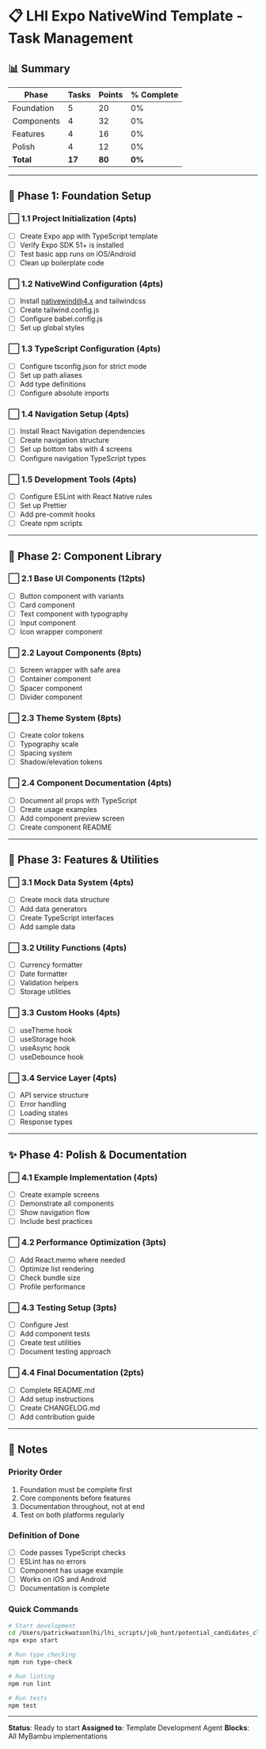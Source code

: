 # 📋 LHI Expo NativeWind Template - Task Management

## 📊 Summary

| Phase | Tasks | Points | % Complete |
|-------|-------|--------|------------|
| Foundation | 5 | 20 | 0% |
| Components | 4 | 32 | 0% |
| Features | 4 | 16 | 0% |
| Polish | 4 | 12 | 0% |
| **Total** | **17** | **80** | **0%** |

---

## 🚀 Phase 1: Foundation Setup

### ⬜ 1.1 Project Initialization (4pts)
- [ ] Create Expo app with TypeScript template
- [ ] Verify Expo SDK 51+ is installed
- [ ] Test basic app runs on iOS/Android
- [ ] Clean up boilerplate code

### ⬜ 1.2 NativeWind Configuration (4pts)
- [ ] Install nativewind@4.x and tailwindcss
- [ ] Create tailwind.config.js
- [ ] Configure babel.config.js
- [ ] Set up global styles

### ⬜ 1.3 TypeScript Configuration (4pts)
- [ ] Configure tsconfig.json for strict mode
- [ ] Set up path aliases
- [ ] Add type definitions
- [ ] Configure absolute imports

### ⬜ 1.4 Navigation Setup (4pts)
- [ ] Install React Navigation dependencies
- [ ] Create navigation structure
- [ ] Set up bottom tabs with 4 screens
- [ ] Configure navigation TypeScript types

### ⬜ 1.5 Development Tools (4pts)
- [ ] Configure ESLint with React Native rules
- [ ] Set up Prettier
- [ ] Add pre-commit hooks
- [ ] Create npm scripts

---

## 🎨 Phase 2: Component Library

### ⬜ 2.1 Base UI Components (12pts)
- [ ] Button component with variants
- [ ] Card component
- [ ] Text component with typography
- [ ] Input component
- [ ] Icon wrapper component

### ⬜ 2.2 Layout Components (8pts)
- [ ] Screen wrapper with safe area
- [ ] Container component
- [ ] Spacer component
- [ ] Divider component

### ⬜ 2.3 Theme System (8pts)
- [ ] Create color tokens
- [ ] Typography scale
- [ ] Spacing system
- [ ] Shadow/elevation tokens

### ⬜ 2.4 Component Documentation (4pts)
- [ ] Document all props with TypeScript
- [ ] Create usage examples
- [ ] Add component preview screen
- [ ] Create component README

---

## 🔧 Phase 3: Features & Utilities

### ⬜ 3.1 Mock Data System (4pts)
- [ ] Create mock data structure
- [ ] Add data generators
- [ ] Create TypeScript interfaces
- [ ] Add sample data

### ⬜ 3.2 Utility Functions (4pts)
- [ ] Currency formatter
- [ ] Date formatter
- [ ] Validation helpers
- [ ] Storage utilities

### ⬜ 3.3 Custom Hooks (4pts)
- [ ] useTheme hook
- [ ] useStorage hook
- [ ] useAsync hook
- [ ] useDebounce hook

### ⬜ 3.4 Service Layer (4pts)
- [ ] API service structure
- [ ] Error handling
- [ ] Loading states
- [ ] Response types

---

## ✨ Phase 4: Polish & Documentation

### ⬜ 4.1 Example Implementation (4pts)
- [ ] Create example screens
- [ ] Demonstrate all components
- [ ] Show navigation flow
- [ ] Include best practices

### ⬜ 4.2 Performance Optimization (3pts)
- [ ] Add React.memo where needed
- [ ] Optimize list rendering
- [ ] Check bundle size
- [ ] Profile performance

### ⬜ 4.3 Testing Setup (3pts)
- [ ] Configure Jest
- [ ] Add component tests
- [ ] Create test utilities
- [ ] Document testing approach

### ⬜ 4.4 Final Documentation (2pts)
- [ ] Complete README.md
- [ ] Add setup instructions
- [ ] Create CHANGELOG.md
- [ ] Add contribution guide

---

## 📝 Notes

### Priority Order
1. Foundation must be complete first
2. Core components before features
3. Documentation throughout, not at end
4. Test on both platforms regularly

### Definition of Done
- [ ] Code passes TypeScript checks
- [ ] ESLint has no errors
- [ ] Component has usage example
- [ ] Works on iOS and Android
- [ ] Documentation is complete

### Quick Commands
```bash
# Start development
cd /Users/patrickwatsonlhi/lhi_scripts/job_hunt/potential_candidates_clients_or_positions/MyBambu/lhi-expo-nativewind-template
npx expo start

# Run type checking
npm run type-check

# Run linting
npm run lint

# Run tests
npm test
```

---

**Status**: Ready to start
**Assigned to**: Template Development Agent
**Blocks**: All MyBambu implementations